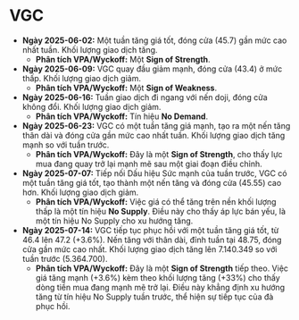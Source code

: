 # VGC

- **Ngày 2025-06-02:** Một tuần tăng giá tốt, đóng cửa (45.7) gần mức cao nhất tuần. Khối lượng giao dịch tăng.
    - **Phân tích VPA/Wyckoff:** Một **Sign of Strength**.
- **Ngày 2025-06-09:** VGC quay đầu giảm mạnh, đóng cửa (43.4) ở mức thấp. Khối lượng giao dịch giảm.
    - **Phân tích VPA/Wyckoff:** Một **Sign of Weakness**.
- **Ngày 2025-06-16:** Tuần giao dịch đi ngang với nến doji, đóng cửa không đổi. Khối lượng giao dịch giảm.
    - **Phân tích VPA/Wyckoff:** Tín hiệu **No Demand**.
- **Ngày 2025-06-23:** VGC có một tuần tăng giá mạnh, tạo ra một nến tăng thân dài và đóng cửa gần mức cao nhất tuần. Khối lượng giao dịch tăng mạnh so với tuần trước.
    - **Phân tích VPA/Wyckoff:** Đây là một **Sign of Strength**, cho thấy lực mua đang quay trở lại mạnh mẽ sau một giai đoạn điều chỉnh.
- **Ngày 2025-07-07:** Tiếp nối Dấu hiệu Sức mạnh của tuần trước, VGC có một tuần tăng giá tốt, tạo thành một nến tăng và đóng cửa (45.55) cao hơn. Khối lượng giao dịch giảm.
    - **Phân tích VPA/Wyckoff:** Việc giá có thể tăng trên nền khối lượng thấp là một tín hiệu **No Supply**. Điều này cho thấy áp lực bán yếu, là một tín hiệu No Supply cho xu hướng tăng.
- **Ngày 2025-07-14:** VGC tiếp tục phục hồi với một tuần tăng giá tốt, từ 46.4 lên 47.2 (+3.6%). Nến tăng với thân dài, đỉnh tuần tại 48.75, đóng cửa gần mức cao nhất. Khối lượng giao dịch tăng lên 7.140.349 so với tuần trước (5.364.700).
    - **Phân tích VPA/Wyckoff:** Đây là một **Sign of Strength** tiếp theo. Việc giá tăng mạnh (+3.6%) kèm theo khối lượng tăng (+33%) cho thấy dòng tiền mua đang mạnh mẽ trở lại. Điều này khẳng định xu hướng tăng từ tín hiệu No Supply tuần trước, thể hiện sự tiếp tục của đà phục hồi.


